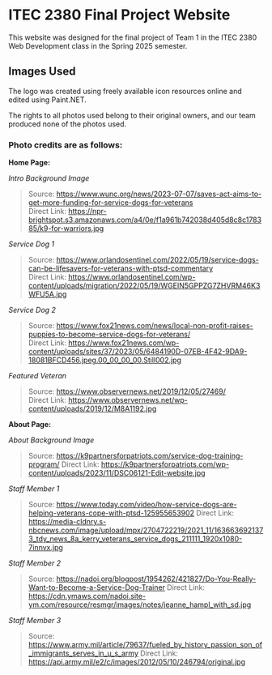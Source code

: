 # ITEC 2380 Final Project Website
This website was designed for the final project of Team 1 in the ITEC 2380 Web Development class in the Spring 2025 semester.

## Images Used
The logo was created using freely available icon resources online and edited using Paint.NET.

The rights to all photos used belong to their original owners, and our team produced none of the photos used.

### Photo credits are as follows:
**Home Page:**

*Intro Background Image*
> Source: https://www.wunc.org/news/2023-07-07/saves-act-aims-to-get-more-funding-for-service-dogs-for-veterans<br/>
> Direct Link: https://npr-brightspot.s3.amazonaws.com/a4/0e/f1a961b742038d405d8c8c178385/k9-for-warriors.jpg

*Service Dog 1*
> Source: https://www.orlandosentinel.com/2022/05/19/service-dogs-can-be-lifesavers-for-veterans-with-ptsd-commentary<br/>
> Direct Link: https://www.orlandosentinel.com/wp-content/uploads/migration/2022/05/19/WGEIN5GPPZG7ZHVRM46K3WFU5A.jpg

*Service Dog 2*
> Source: https://www.fox21news.com/news/local-non-profit-raises-puppies-to-become-service-dogs-for-veterans/<br/>
> Direct Link: https://www.fox21news.com/wp-content/uploads/sites/37/2023/05/6484190D-07EB-4F42-9DA9-18081BFCD456.jpeg.00_00_00_00.Still002.jpg

*Featured Veteran*
> Source: https://www.observernews.net/2019/12/05/27469/<br/>
> Direct Link: https://www.observernews.net/wp-content/uploads/2019/12/M8A1192.jpg

**About Page:**

*About Background Image*
> Source: https://k9partnersforpatriots.com/service-dog-training-program/
> Direct Link: https://k9partnersforpatriots.com/wp-content/uploads/2023/11/DSC06121-Edit-website.jpg

*Staff Member 1*
> Source: https://www.today.com/video/how-service-dogs-are-helping-veterans-cope-with-ptsd-125955653902
> Direct Link: https://media-cldnry.s-nbcnews.com/image/upload/mpx/2704722219/2021_11/1636636921373_tdy_news_8a_kerry_veterans_service_dogs_211111_1920x1080-7innvx.jpg

*Staff Member 2*
> Source: https://nadoi.org/blogpost/1954262/421827/Do-You-Really-Want-to-Become-a-Service-Dog-Trainer
> Direct Link: https://cdn.ymaws.com/nadoi.site-ym.com/resource/resmgr/images/notes/jeanne_hampl_with_sd.jpg

*Staff Member 3*
> Source: https://www.army.mil/article/79637/fueled_by_history_passion_son_of_immigrants_serves_in_u_s_army
> Direct Link: https://api.army.mil/e2/c/images/2012/05/10/246794/original.jpg